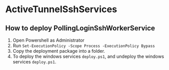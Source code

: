 # ActiveTunnelSshServices

## How to deploy PollingLoginSshWorkerService
1. Open Powershell as Administrator
2. Run ```Set-ExecutionPolicy -Scope Process -ExecutionPolicy Bypass```
3. Copy the deployment package into a folder.
4. To deploy the windows services  ```deploy.ps1```, and undeploy the windows services  ```deploy.ps1```.